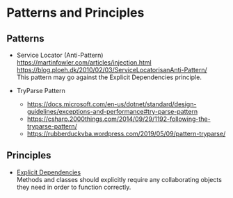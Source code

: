 # Patterns and Principles

## Patterns
 - Service Locator (Anti-Pattern)  
   https://martinfowler.com/articles/injection.html  
   https://blog.ploeh.dk/2010/02/03/ServiceLocatorisanAnti-Pattern/  
   This pattern may go against the Explicit Dependencies principle.

 - TryParse Pattern
   - https://docs.microsoft.com/en-us/dotnet/standard/design-guidelines/exceptions-and-performance#try-parse-pattern
   - https://csharp.2000things.com/2014/09/29/1192-following-the-tryparse-pattern/
   - https://rubberduckvba.wordpress.com/2019/05/09/pattern-tryparse/
   
## Principles
 - [Explicit Dependencies](https://docs.microsoft.com/en-us/dotnet/architecture/modern-web-apps-azure/architectural-principles#explicit-dependencies)  
   Methods and classes should explicitly require any collaborating objects they need in order to function correctly.


